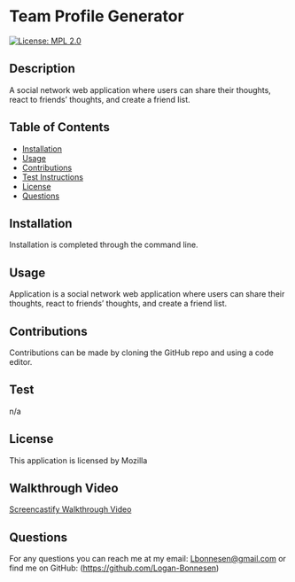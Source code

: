 # Team Profile Generator
[![License: MPL 2.0](https://img.shields.io/badge/License-MPL_2.0-brightgreen.svg)](https://opensource.org/licenses/MPL-2.0)  
## Description 
A social network web application where users can share their thoughts, react to friends’ thoughts, and create a friend list.

## Table of Contents
* [Installation](#installation)
* [Usage](#usage)
* [Contributions](#contributions)
* [Test Instructions](#test)
* [License](#license)
* [Questions](#questions)

## Installation
Installation is completed through the command line.

## Usage
Application is a social network web application where users can share their thoughts, react to friends’ thoughts, and create a friend list.

## Contributions
Contributions can be made by cloning the GitHub repo and using a code editor.

## Test
n/a

## License
This application is licensed by Mozilla

## Walkthrough Video
[Screencastify Walkthrough Video](https://watch.screencastify.com/v/Rul57KPPgYd5PnP7nSgN)

## Questions
For any questions you can reach me at my email: Lbonnesen@gmail.com
or find me on GitHub: (https://github.com/Logan-Bonnesen)